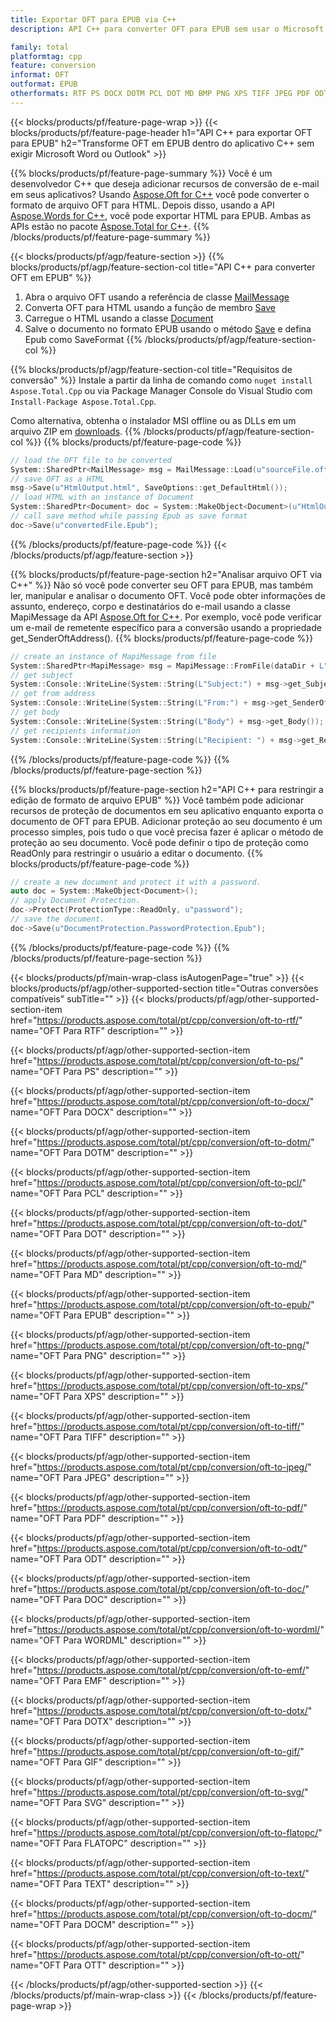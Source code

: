 ```yaml
---
title: Exportar OFT para EPUB via C++
description: API C++ para converter OFT para EPUB sem usar o Microsoft Word ou Outlook

family: total
platformtag: cpp
feature: conversion
informat: OFT
outformat: EPUB
otherformats: RTF PS DOCX DOTM PCL DOT MD BMP PNG XPS TIFF JPEG PDF ODT DOC WORDML EMF DOTX GIF SVG FLATOPC TEXT DOCM OTT
---
```

{{< blocks/products/pf/feature-page-wrap >}}
{{< blocks/products/pf/feature-page-header h1="API C++ para exportar OFT para EPUB" h2="Transforme OFT em EPUB dentro do aplicativo C++ sem exigir Microsoft Word ou Outlook" >}}

{{% blocks/products/pf/feature-page-summary %}}
Você é um desenvolvedor C++ que deseja adicionar recursos de conversão de e-mail em seus aplicativos? Usando [Aspose.Oft for C++](https://products.aspose.com/oft/cpp/) você pode converter o formato de arquivo OFT para HTML. Depois disso, usando a API [Aspose.Words for C++](https://products.aspose.com/words/cpp/), você pode exportar HTML para EPUB. Ambas as APIs estão no pacote [Aspose.Total for C++](https://products.aspose.com/total/cpp/). 
{{% /blocks/products/pf/feature-page-summary  %}}

{{< blocks/products/pf/agp/feature-section >}}
{{% blocks/products/pf/agp/feature-section-col title="API C++ para converter OFT em EPUB" %}}
1. Abra o arquivo OFT usando a referência de classe [MailMessage](https://reference.aspose.com/oft/cpp/class/aspose.oft.mail_message)
2. Converta OFT para HTML usando a função de membro [Save](https://reference.aspose.com/oft/cpp/class/aspose.oft.mail_message#a7e7c6b50c8db5a8bcc6934db02b4a786)
3. Carregue o HTML usando a classe [Document](https://reference.aspose.com/words/cpp/class/aspose.words.document)
4. Salve o documento no formato EPUB usando o método [Save](https://reference.aspose.com/words/cpp/class/aspose.words.document#save_string_saveformat) e defina Epub como SaveFormat
{{% /blocks/products/pf/agp/feature-section-col %}}

{{% blocks/products/pf/agp/feature-section-col title="Requisitos de conversão" %}}
Instale a partir da linha de comando como ```nuget install Aspose.Total.Cpp``` ou via Package Manager Console do Visual Studio com ```Install-Package Aspose.Total.Cpp```.

Como alternativa, obtenha o instalador MSI offline ou as DLLs em um arquivo ZIP em [downloads](https://downloads.aspose.com/total/cpp).
{{% /blocks/products/pf/agp/feature-section-col %}}
{{% blocks/products/pf/feature-page-code %}}

```cpp
// load the OFT file to be converted
System::SharedPtr<MailMessage> msg = MailMessage::Load(u"sourceFile.oft");
// save OFT as a HTML 
msg->Save(u"HtmlOutput.html", SaveOptions::get_DefaultHtml());  
// load HTML with an instance of Document
System::SharedPtr<Document> doc = System::MakeObject<Document>(u"HtmlOutput.html");
// call save method while passing Epub as save format
doc->Save(u"convertedFile.Epub");
```


{{% /blocks/products/pf/feature-page-code %}}
{{< /blocks/products/pf/agp/feature-section >}}

{{% blocks/products/pf/feature-page-section  h2="Analisar arquivo OFT via C++" %}}
Não só você pode converter seu OFT para EPUB, mas também ler, manipular e analisar o documento OFT. Você pode obter informações de assunto, endereço, corpo e destinatários do e-mail usando a classe MapiMessage da API [Aspose.Oft for C++](https://products.aspose.com/oft/cpp/). Por exemplo, você pode verificar um e-mail de remetente específico para a conversão usando a propriedade get_SenderOftAddress().
{{% blocks/products/pf/feature-page-code %}}

```cpp
// create an instance of MapiMessage from file
System::SharedPtr<MapiMessage> msg = MapiMessage::FromFile(dataDir + L"message.oft");
// get subject
System::Console::WriteLine(System::String(L"Subject:") + msg->get_Subject());
// get from address
System::Console::WriteLine(System::String(L"From:") + msg->get_SenderOftAddress());
// get body
System::Console::WriteLine(System::String(L"Body") + msg->get_Body());
// get recipients information
System::Console::WriteLine(System::String(L"Recipient: ") + msg->get_Recipients());
```

{{% /blocks/products/pf/feature-page-code  %}}
{{% /blocks/products/pf/feature-page-section %}}

{{% blocks/products/pf/feature-page-section  h2="API C++ para restringir a edição de formato de arquivo EPUB" %}}
Você também pode adicionar recursos de proteção de documentos em seu aplicativo enquanto exporta o documento de OFT para EPUB. Adicionar proteção ao seu documento é um processo simples, pois tudo o que você precisa fazer é aplicar o método de proteção ao seu documento. Você pode definir o tipo de proteção como ReadOnly para restringir o usuário a editar o documento.
{{% blocks/products/pf/feature-page-code %}}

```cpp
// create a new document and protect it with a password.
auto doc = System::MakeObject<Document>();
// apply Document Protection.
doc->Protect(ProtectionType::ReadOnly, u"password");
// save the document.
doc->Save(u"DocumentProtection.PasswordProtection.Epub");
```

{{% /blocks/products/pf/feature-page-code  %}}
{{% /blocks/products/pf/feature-page-section %}}

{{< blocks/products/pf/main-wrap-class isAutogenPage="true" >}}
{{< blocks/products/pf/agp/other-supported-section title="Outras conversões compatíveis" subTitle="" >}}
{{< blocks/products/pf/agp/other-supported-section-item href="https://products.aspose.com/total/pt/cpp/conversion/oft-to-rtf/" name="OFT Para RTF" description="" >}}

{{< blocks/products/pf/agp/other-supported-section-item href="https://products.aspose.com/total/pt/cpp/conversion/oft-to-ps/" name="OFT Para PS" description="" >}}

{{< blocks/products/pf/agp/other-supported-section-item href="https://products.aspose.com/total/pt/cpp/conversion/oft-to-docx/" name="OFT Para DOCX" description="" >}}

{{< blocks/products/pf/agp/other-supported-section-item href="https://products.aspose.com/total/pt/cpp/conversion/oft-to-dotm/" name="OFT Para DOTM" description="" >}}

{{< blocks/products/pf/agp/other-supported-section-item href="https://products.aspose.com/total/pt/cpp/conversion/oft-to-pcl/" name="OFT Para PCL" description="" >}}

{{< blocks/products/pf/agp/other-supported-section-item href="https://products.aspose.com/total/pt/cpp/conversion/oft-to-dot/" name="OFT Para DOT" description="" >}}

{{< blocks/products/pf/agp/other-supported-section-item href="https://products.aspose.com/total/pt/cpp/conversion/oft-to-md/" name="OFT Para MD" description="" >}}

{{< blocks/products/pf/agp/other-supported-section-item href="https://products.aspose.com/total/pt/cpp/conversion/oft-to-epub/" name="OFT Para EPUB" description="" >}}

{{< blocks/products/pf/agp/other-supported-section-item href="https://products.aspose.com/total/pt/cpp/conversion/oft-to-png/" name="OFT Para PNG" description="" >}}

{{< blocks/products/pf/agp/other-supported-section-item href="https://products.aspose.com/total/pt/cpp/conversion/oft-to-xps/" name="OFT Para XPS" description="" >}}

{{< blocks/products/pf/agp/other-supported-section-item href="https://products.aspose.com/total/pt/cpp/conversion/oft-to-tiff/" name="OFT Para TIFF" description="" >}}

{{< blocks/products/pf/agp/other-supported-section-item href="https://products.aspose.com/total/pt/cpp/conversion/oft-to-jpeg/" name="OFT Para JPEG" description="" >}}

{{< blocks/products/pf/agp/other-supported-section-item href="https://products.aspose.com/total/pt/cpp/conversion/oft-to-pdf/" name="OFT Para PDF" description="" >}}

{{< blocks/products/pf/agp/other-supported-section-item href="https://products.aspose.com/total/pt/cpp/conversion/oft-to-odt/" name="OFT Para ODT" description="" >}}

{{< blocks/products/pf/agp/other-supported-section-item href="https://products.aspose.com/total/pt/cpp/conversion/oft-to-doc/" name="OFT Para DOC" description="" >}}

{{< blocks/products/pf/agp/other-supported-section-item href="https://products.aspose.com/total/pt/cpp/conversion/oft-to-wordml/" name="OFT Para WORDML" description="" >}}

{{< blocks/products/pf/agp/other-supported-section-item href="https://products.aspose.com/total/pt/cpp/conversion/oft-to-emf/" name="OFT Para EMF" description="" >}}

{{< blocks/products/pf/agp/other-supported-section-item href="https://products.aspose.com/total/pt/cpp/conversion/oft-to-dotx/" name="OFT Para DOTX" description="" >}}

{{< blocks/products/pf/agp/other-supported-section-item href="https://products.aspose.com/total/pt/cpp/conversion/oft-to-gif/" name="OFT Para GIF" description="" >}}

{{< blocks/products/pf/agp/other-supported-section-item href="https://products.aspose.com/total/pt/cpp/conversion/oft-to-svg/" name="OFT Para SVG" description="" >}}

{{< blocks/products/pf/agp/other-supported-section-item href="https://products.aspose.com/total/pt/cpp/conversion/oft-to-flatopc/" name="OFT Para FLATOPC" description="" >}}

{{< blocks/products/pf/agp/other-supported-section-item href="https://products.aspose.com/total/pt/cpp/conversion/oft-to-text/" name="OFT Para TEXT" description="" >}}

{{< blocks/products/pf/agp/other-supported-section-item href="https://products.aspose.com/total/pt/cpp/conversion/oft-to-docm/" name="OFT Para DOCM" description="" >}}

{{< blocks/products/pf/agp/other-supported-section-item href="https://products.aspose.com/total/pt/cpp/conversion/oft-to-ott/" name="OFT Para OTT" description="" >}}


{{< /blocks/products/pf/agp/other-supported-section >}}
{{< /blocks/products/pf/main-wrap-class >}}
{{< /blocks/products/pf/feature-page-wrap >}}